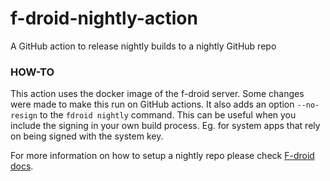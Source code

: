 # f-droid-nightly-action
A GitHub action to release nightly builds to a nightly GitHub repo

### HOW-TO

This action uses the docker image of the f-droid server.
Some changes were made to make this run on GitHub actions.
It also adds an option `--no-resign` to the `fdroid nightly` command.
This can be useful when you include the signing in your own build process.
Eg. for system apps that rely on being signed with the system key.

For more information on how to setup a nightly repo please check [F-droid docs](https://f-droid.org/en/docs/Publishing_Nightly_Builds/).